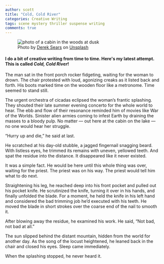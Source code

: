```yaml
---
author: scott
title: "Cold, Cold River"
categories: Creative Writing
tags: scene mystery thriller suspense writing
comments: true
---
```


<figure class="alignleft">
    <img src="{{ 'https://miro.medium.com/v2/resize:fit:720/0*tnSTH85cD6dp3wyl' | absolute_url }}" alt="photo of a cabin in the woods at dusk"/>
    <figcaption class="text-center">Photo by <a class="af ns" href="https://unsplash.com/@derek_pdx?utm_source=medium&amp;utm_medium=referral" rel="noopener ugc nofollow" target="_blank">Derek Sears</a> on <a class="af ns" href="https://unsplash.com?utm_source=medium&amp;utm_medium=referral" rel="noopener ugc nofollow" target="_blank">Unsplash</a></figcaption>
</figure>

#### I do a bit of creative writing from time to time. Here's my latest attempt. This is called *Cold, Cold River*!
    
The man sat in the front porch rocker fidgeting, waiting for the woman to drown. The chair protested with loud, agonizing creaks as it listed back and forth. His boots marked time on the wooden floor like a metronome. Time seemed to stand still.
<!--more-->

The urgent orchestra of cicadas eclipsed the woman’s frantic splashing. They shouted their late summer evening concerto for the whole world to hear. The ebb and flow of their resonance reminded him of movies like War of the Worlds. Sinister alien armies coming to infest Earth by draining the masses to a bloody pulp. No matter — out here at the cabin on the lake — no one would hear her struggle.

“Hurry up and die,” he said at last.

He scratched at his day-old stubble, a jagged fingernail snagging beard. With listless eyes, he trimmed its remains with uneven, yellowed teeth. And spat the residue into the distance. It disappeared like it never existed.

It was a simple fact. He would be here until this whole thing was over, waiting for the priest. The priest was on his way. The priest would tell him what to do next.

Straightening his leg, he reached deep into his front pocket and pulled out his pocket knife. He scrutinized the knife, turning it over in his hands, and finally unfolded the blade. For a moment, he held the knife in his left hand and considered the bad trimming job he’d executed with his teeth. He moved the blade in short strokes over the coarse end of the nail to smooth it.

After blowing away the residue, he examined his work. He said, “Not bad, not bad at all.”

The sun slipped behind the distant mountain, hidden from the world for another day. As the song of the locust heightened, he leaned back in the chair and closed his eyes. Sleep came immediately.

When the splashing stopped, he never heard it.

